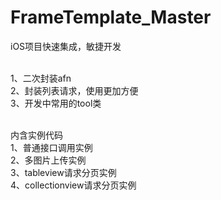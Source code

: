 # FrameTemplate_Master
iOS项目快速集成，敏捷开发

<br>1、二次封装afn
<br>2、封装列表请求，使用更加方便
<br>3、开发中常用的tool类

<br>内含实例代码
<br>1、普通接口调用实例
<br>2、多图片上传实例
<br>3、tableview请求分页实例
<br>4、collectionview请求分页实例
